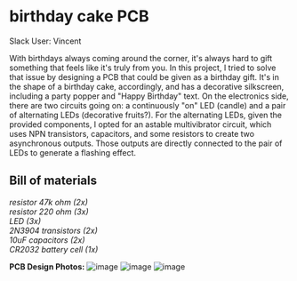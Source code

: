 # birthday cake PCB
Slack User: Vincent

With birthdays always coming around the corner, it's always hard to gift something that feels like it's truly from you. In this project, I tried to solve that issue by designing a PCB that could be given as a birthday gift. It's in the shape of a birthday cake, accordingly, and has a decorative silkscreen, including a party popper and "Happy Birthday" text. On the electronics side, there are two circuits going on: a continuously "on" LED (candle) and a pair of alternating LEDs (decorative fruits?). For the alternating LEDs, given the provided components, I opted for an astable multivibrator circuit, which uses NPN transistors, capacitors, and some resistors to create two asynchronous outputs. Those outputs are directly connected to the pair of LEDs to generate a flashing effect. 

## Bill of materials
*resistor 47k ohm (2x)\
resistor 220 ohm (3x)\
LED (3x)\
2N3904 transistors (2x)\
10uF capacitors (2x)\
CR2032 battery cell (1x)*

**PCB Design Photos:**
![image](https://github.com/user-attachments/assets/c8e7c925-b67c-4b79-bf9f-9a38ab4ba0a0)
![image](https://github.com/user-attachments/assets/aa57932c-3778-43a8-aa95-58f858be8962)
![image](https://github.com/user-attachments/assets/6e665076-5a25-4d51-8a6a-6ec7463f2e04)


